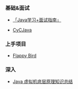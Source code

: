 ### 基础&面试

* [「Java学习+面试指南」](https://github.com/Snailclimb/JavaGuide)

* [CyCJava](https://github.com/CyC2018/CS-Notes)


### 上手项目
* [Flappy Bird](https://github.com/kingyuluk/FlappyBird)



### 深入
* [Java 虚拟机底层原理知识总结](https://github.com/doocs/jvm)
